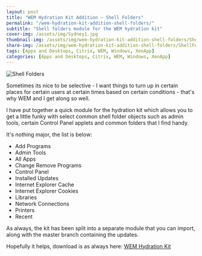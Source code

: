 ```yaml
---
layout: post
title: "WEM Hydration Kit Addition – Shell Folders"
permalink: "/wem-hydration-kit-addition-shell-folders/"
subtitle: "Shell folders module for the WEM hydration kit"
cover-img: /assets/img/Sydney1.jpg
thumbnail-img: /assets/img/wem-hydration-kit-addition-shell-folders/ShellFolders.PNG
share-img: /assets/img/wem-hydration-kit-addition-shell-folders/ShellFolders.PNG
tags: [Apps and Desktops, Citrix, WEM, Windows, XenApp]
categories: [Apps and Desktops, Citrix, WEM, Windows, XenApp]
---
```


![Shell Folders]({{site.baseurl}}/assets/img/wem-hydration-kit-addition-shell-folders/ShellFolders.png)

Sometimes its nice to be selective - I want things to turn up in certain places for certain users at certain times based on certain conditions - that's why WEM and I get along so well.

I have put together a quick module for the hydration kit which allows you to get a little funky with select common shell folder objects such as admin tools, certain Control Panel applets and common folders that I find handy.

It's nothing major, the list is below:

*  Add Programs
*  Admin Tools
*  All Apps
*  Change Remove Programs
*  Control Panel
*  Installed Updates
*  Internet Explorer Cache
*  Internet Explorer Cookies
*  Libraries
*  Network Connections
*  Printers
*  Recent

As always, the kit has been split into a separate module that you can import, along with the master branch containing the updates.

Hopefully it helps, download is as always here: [WEM Hydration Kit](https://github.com/JamesKindon/WEMHydrationKit)
